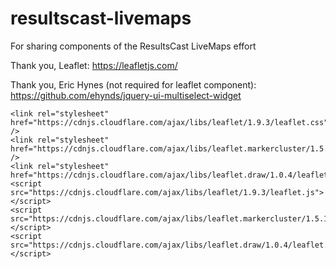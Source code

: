 # resultscast-livemaps
For sharing components of the ResultsCast LiveMaps effort

Thank you, Leaflet: https://leafletjs.com/

Thank you, Eric Hynes (not required for leaflet component): https://github.com/ehynds/jquery-ui-multiselect-widget

    <link rel="stylesheet" href="https://cdnjs.cloudflare.com/ajax/libs/leaflet/1.9.3/leaflet.css" />
    <link rel="stylesheet" href="https://cdnjs.cloudflare.com/ajax/libs/leaflet.markercluster/1.5.1/MarkerCluster.Default.css" />
    <link rel="stylesheet" href="https://cdnjs.cloudflare.com/ajax/libs/leaflet.draw/1.0.4/leaflet.draw.css"/>
    <script src="https://cdnjs.cloudflare.com/ajax/libs/leaflet/1.9.3/leaflet.js"></script>
    <script src="https://cdnjs.cloudflare.com/ajax/libs/leaflet.markercluster/1.5.1/leaflet.markercluster.js"></script>
    <script src="https://cdnjs.cloudflare.com/ajax/libs/leaflet.draw/1.0.4/leaflet.draw.js"></script>
